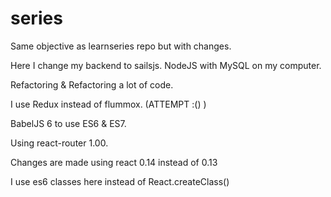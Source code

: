# series

Same objective as learnseries repo but with changes.

Here I change my backend to sailsjs. NodeJS with MySQL on my computer.

Refactoring & Refactoring a lot of code.

I use Redux instead of flummox. (ATTEMPT :() )

BabelJS 6 to use ES6 & ES7.

Using react-router 1.00.

Changes are made using react 0.14 instead of 0.13

I use es6 classes here instead of React.createClass()
